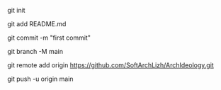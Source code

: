 git init

git add README.md

git commit -m "first commit"

git branch -M main

git remote add origin https://github.com/SoftArchLizh/ArchIdeology.git

git push -u origin main




